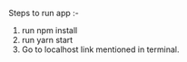 
Steps to run app :-
1) run npm install
1) run yarn start
2) Go to localhost link mentioned in terminal.
